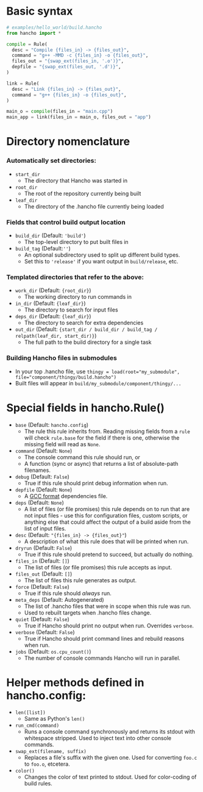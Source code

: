 # Basic syntax

```py
# examples/hello_world/build.hancho
from hancho import *

compile = Rule(
  desc = "Compile {files_in} -> {files_out}",
  command = "g++ -MMD -c {files_in} -o {files_out}",
  files_out = "{swap_ext(files_in, '.o')}",
  depfile = "{swap_ext(files_out, '.d')}",
)

link = Rule(
  desc = "Link {files_in} -> {files_out}",
  command = "g++ {files_in} -o {files_out}",
)

main_o = compile(files_in = "main.cpp")
main_app = link(files_in = main_o, files_out = "app")
```

# Directory nomenclature

### Automatically set directories:
- ```start_dir```
   - The directory that Hancho was started in
- ```root_dir```
   - The root of the repository currently being built
- ```leaf_dir```
   - The directory of the .hancho file currently being loaded

### Fields that control build output location
- ```build_dir``` (Default: ```'build'```)
   - The top-level directory to put built files in
- ```build_tag``` (Default:```''```)
   - An optional subdirectory used to split up different build types.
   - Set this to ```'release'``` if you want output in ```build/release```, etc.

### Templated directories that refer to the above:
- ```work_dir``` (Default: ```{root_dir}```)
   - The working directory to run commands in
- ```in_dir``` (Default: ```{leaf_dir}```)
   - The directory to search for input files
- ```deps_dir``` (Default: ```{leaf_dir}```)
   - The directory to search for extra dependencies
- ```out_dir``` (Default: ```{start_dir / build_dir / build_tag / relpath(leaf_dir, start_dir)}```)
   - The full path to the build directory for a single task

### Building Hancho files in submodules
- In your top .hancho file, use ```thingy = load(root="my_submodule", file="component/thingy/build.hancho")```
- Built files will appear in ```build/my_submodule/component/thingy/...```

# Special fields in hancho.Rule()

- ```base``` (Default: ```hancho.config```)
    - The rule this rule inherits from. Reading missing fields from a ```rule``` will check ```rule.base``` for the field if there is one, otherwise the missing field will read as ```None```.
- ```command``` (Default: ```None```)
    - The console command this rule should run, or
    - A function (sync or async) that returns a list of absolute-path filenames.
- ```debug``` (Default: ```False```)
    - True if this rule should print debug information when run.
- ```depfile``` (Default: ```None```)
    - A [GCC format](http://www.google.com/search?q=gcc+dependency+file+format) dependencies file.
- ```deps``` (Default: ```None```)
    - A list of files (or file promises) this rule depends on to run that are not input files - use this for configuration files, custom scripts, or anything else that could affect the output of a build aside from the list of input files.
- ```desc``` (Default: ```"{files_in} -> {files_out}"```)
    - A description of what this rule does that will be printed when run.
- ```dryrun``` (Default: ```False```)
    - True if this rule should pretend to succeed, but actually do nothing.
- ```files_in``` (Default: ```[]```)
    - The list of files (or file promises) this rule accepts as input.
- ```files_out``` (Default: ```[]```)
    - The list of files this rule generates as output.
- ```force``` (Default: ```False```)
    - True if this rule should _always_ run.
- ```meta_deps``` (Default: Autogenerated)
    - The list of .hancho files that were in scope when this rule was run.
    - Used to rebuilt targets when .hancho files change.
- ```quiet``` (Default: ```False```)
    - True if Hancho should print no output when run. Overrides ```verbose```.
- ```verbose``` (Default: ```False```)
    - True if Hancho should print command lines and rebuild reasons when run.
- ```jobs``` (Default: ```os.cpu_count()```)
    - The number of console commands Hancho will run in parallel.

# Helper methods defined in hancho.config:

 - ```len([list])```
    - Same as Python's ```len()```
 - ```run_cmd(command)```
    - Runs a console command synchronously and returns its stdout with whitespace stripped. Used to inject text into other console commands.
 - ```swap_ext(filename, suffix)```
    - Replaces a file's suffix with the given one. Used for converting ```foo.c``` to ```foo.o```, etcetera.
 - ```color()```
    - Changes the color of text printed to stdout. Used for color-coding of build rules.
